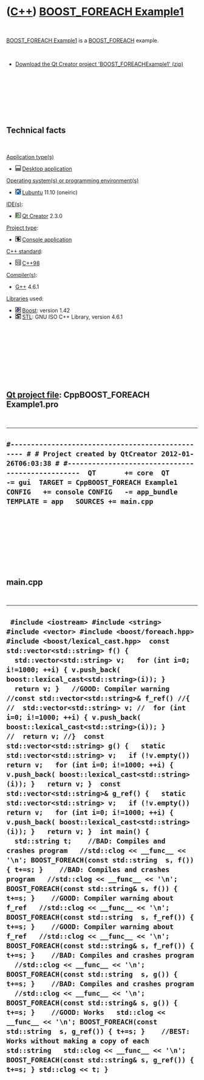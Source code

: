 
 

 

 

 

 

([C++](Cpp.md)) [BOOST\_FOREACH Example1](CppBOOST_FOREACHExample1.md)
========================================================================

 

[BOOST\_FOREACH Example1](CppBOOST_FOREACHExample1.md) is a
[BOOST\_FOREACH](CppBOOST_FOREACH.md) example.

 

-   [Download the Qt Creator project
    'BOOST\_FOREACHExample1' (zip)](CppBOOST_FOREACHExample1.zip)

 

 

 

 

Technical facts
---------------

 

[Application type(s)](CppApplication.md)

-   ![Desktop](PicDesktop.png) [Desktop
    application](CppDesktopApplication.md)

[Operating system(s) or programming environment(s)](CppOs.md)

-   ![Lubuntu](PicLubuntu.png) [Lubuntu](CppLubuntu.md) 11.10 (oneiric)

[IDE(s)](CppIde.md):

-   ![Qt Creator](PicQtCreator.png) [Qt Creator](CppQtCreator.md) 2.3.0

[Project type](CppQtProjectType.md):

-   ![console](PicConsole.png) [Console
    application](CppConsoleApplication.md)

[C++ standard](CppStandard.md):

-   ![C++98](PicCpp98.png) [C++98](Cpp98.md)

[Compiler(s)](CppCompiler.md):

-   [G++](CppGpp.md) 4.6.1

[Libraries](CppLibrary.md) used:

-   ![Boost](PicBoost.png) [Boost](CppBoost.md): version 1.42
-   ![STL](PicStl.png) [STL](CppStl.md): GNU ISO C++ Library, version
    4.6.1

 

 

 

 

 

[Qt project file](CppQtProjectFile.md): CppBOOST\_FOREACH Example1.pro
-----------------------------------------------------------------------

 

  --------------------------------------------------------------------------------------------------------------------------------------------------------------------------------------------------------------------------------------------------------------------------------------------------------------------------
  ` #------------------------------------------------- # # Project created by QtCreator 2012-01-26T06:03:38 # #-------------------------------------------------  QT       += core  QT       -= gui  TARGET = CppBOOST_FOREACH Example1 CONFIG   += console CONFIG   -= app_bundle  TEMPLATE = app   SOURCES += main.cpp `
  --------------------------------------------------------------------------------------------------------------------------------------------------------------------------------------------------------------------------------------------------------------------------------------------------------------------------

 

 

 

 

 

main.cpp
--------

 

  --------------------------------------------------------------------------------------------------------------------------------------------------------------------------------------------------------------------------------------------------------------------------------------------------------------------------------------------------------------------------------------------------------------------------------------------------------------------------------------------------------------------------------------------------------------------------------------------------------------------------------------------------------------------------------------------------------------------------------------------------------------------------------------------------------------------------------------------------------------------------------------------------------------------------------------------------------------------------------------------------------------------------------------------------------------------------------------------------------------------------------------------------------------------------------------------------------------------------------------------------------------------------------------------------------------------------------------------------------------------------------------------------------------------------------------------------------------------------------------------------------------------------------------------------------------------------------------------------------------------------------------------------------------------------------------------------------------------------------------------------------------------------------------------------------------------------------------------------------------------------------------------------------------------------------------------------------------------------------------------------------------------------------------------------
  ` #include <iostream> #include <string> #include <vector> #include <boost/foreach.hpp> #include <boost/lexical_cast.hpp>  const std::vector<std::string> f() {   std::vector<std::string> v;   for (int i=0; i!=1000; ++i) { v.push_back( boost::lexical_cast<std::string>(i)); }   return v; }   //GOOD: Compiler warning //const std::vector<std::string>& f_ref() //{ //  std::vector<std::string> v; //  for (int i=0; i!=1000; ++i) { v.push_back( boost::lexical_cast<std::string>(i)); } //  return v; //}  const std::vector<std::string> g() {   static std::vector<std::string> v;   if (!v.empty()) return v;   for (int i=0; i!=1000; ++i) { v.push_back( boost::lexical_cast<std::string>(i)); }   return v; }  const std::vector<std::string>& g_ref() {   static std::vector<std::string> v;   if (!v.empty()) return v;   for (int i=0; i!=1000; ++i) { v.push_back( boost::lexical_cast<std::string>(i)); }   return v; }  int main() {   std::string t;    //BAD: Compiles and crashes program   //std::clog << __func__ << '\n'; BOOST_FOREACH(const std::string  s, f()) { t+=s; }    //BAD: Compiles and crashes program   //std::clog << __func__ << '\n'; BOOST_FOREACH(const std::string& s, f()) { t+=s; }    //GOOD: Compiler warning about f_ref   //std::clog << __func__ << '\n'; BOOST_FOREACH(const std::string  s, f_ref()) { t+=s; }    //GOOD: Compiler warning about f_ref   //std::clog << __func__ << '\n'; BOOST_FOREACH(const std::string& s, f_ref()) { t+=s; }    //BAD: Compiles and crashes program   //std::clog << __func__ << '\n'; BOOST_FOREACH(const std::string  s, g()) { t+=s; }    //BAD: Compiles and crashes program   //std::clog << __func__ << '\n'; BOOST_FOREACH(const std::string& s, g()) { t+=s; }    //GOOD: Works   std::clog << __func__ << '\n'; BOOST_FOREACH(const std::string  s, g_ref()) { t+=s; }    //BEST: Works without making a copy of each std::string   std::clog << __func__ << '\n'; BOOST_FOREACH(const std::string& s, g_ref()) { t+=s; } std::clog << t; }`
  --------------------------------------------------------------------------------------------------------------------------------------------------------------------------------------------------------------------------------------------------------------------------------------------------------------------------------------------------------------------------------------------------------------------------------------------------------------------------------------------------------------------------------------------------------------------------------------------------------------------------------------------------------------------------------------------------------------------------------------------------------------------------------------------------------------------------------------------------------------------------------------------------------------------------------------------------------------------------------------------------------------------------------------------------------------------------------------------------------------------------------------------------------------------------------------------------------------------------------------------------------------------------------------------------------------------------------------------------------------------------------------------------------------------------------------------------------------------------------------------------------------------------------------------------------------------------------------------------------------------------------------------------------------------------------------------------------------------------------------------------------------------------------------------------------------------------------------------------------------------------------------------------------------------------------------------------------------------------------------------------------------------------------------------------

 

 

 

 

 

 


